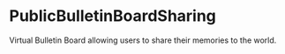 # PublicBulletinBoardSharing
Virtual Bulletin Board allowing users to share their memories to the world.
